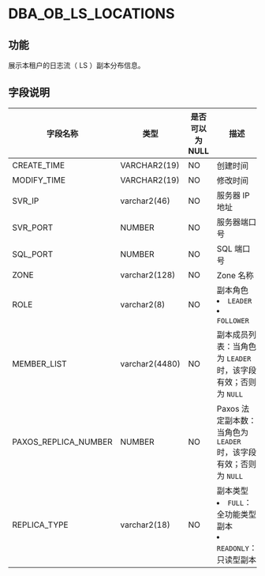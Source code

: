 DBA_OB_LS_LOCATIONS 
========================================

功能 
-----------------------

展示本租户的日志流（ LS ）副本分布信息。

字段说明 
-------------------------



|     字段名称     |      类型       | 是否可以为 NULL |                                                                                                                                                             描述                                                                                                                                                              |
|--------------|---------------|------------|-----------------------------------------------------------------------------------------------------------------------------------------------------------------------------------------------------------------------------------------------------------------------------------------------------------------------------|
| CREATE_TIME        | VARCHAR2(19)    | NO         | 创建时间                                                                                                                                                                                                                                                                                                                       |
| MODIFY_TIME        | VARCHAR2(19)    | NO         | 修改时间                                                                                                                                                                                                                                                                                                                       |
| SVR_IP       | varchar2(46)   | NO         | 服务器 IP 地址                                                                                                                                                                                                                                                                                                                   |
| SVR_PORT     | NUMBER    | NO         | 服务器端口号                                                                                                                                                                                                                                                                                                                      |
| SQL_PORT     | NUMBER    | NO         | SQL 端口号                                                                                                                                                                                                                                                                                                                     |
| ZONE         | varchar2(128)  | NO         | Zone 名称                                                                                                                                                                                                                                                                                                                     |
| ROLE         | varchar2(8)    | NO         | 副本角色 <li> `LEADER`   <li> `FOLLOWER`                                                                                                                                                                                           |
| MEMBER_LIST  | varchar2(4480) | NO         | 副本成员列表：当角色为 `LEADER` 时，该字段有效；否则为 `NULL`                                                                                                                                                                                                                                                                                     |
| PAXOS_REPLICA_NUMBER       | NUMBER    | NO         | Paxos 法定副本数：当角色为 `LEADER` 时，该字段有效；否则为 `NULL`                                                                                                                                                                                                                                                                                |
| REPLICA_TYPE | varchar2(18)   | NO         | 副本类型 <li> `FULL`：全功能类型副本 <li> `READONLY`：只读型副本      |


